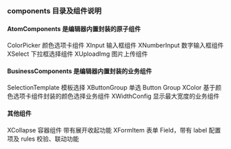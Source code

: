 ### components 目录及组件说明

#### AtomComponents 是编辑器内置封装的原子组件

ColorPicker 颜色选项卡组件
XInput 输入框组件
XNumberInput 数字输入框组件
XSelect 下拉框选择组件
XUploadImg 图片上传组件

#### BusinessComponents 是编辑器内置封装的业务组件

SelectionTemplate 模板选择
XButtonGroup 单选 Button Group
XColor 基于颜色选项卡组件封装的颜色选择业务组件
XWidthConfig 显示最大宽度的业务组件

#### 其他组件

XCollapse 容器组件 带有展开收起功能
XFormItem 表单 Field，带有 label 配置项及 rules 校验、联动功能
